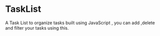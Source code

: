 # TaskList
A Task List to organize tasks built using JavaScript , you can add ,delete and filter your tasks using this.
